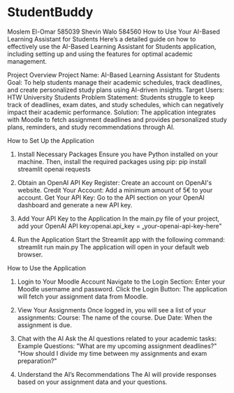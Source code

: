 # StudentBuddy 
Moslem El-Omar 585039
Shevin Walo 584560
How to Use Your AI-Based Learning Assistant for Students
Here’s a detailed guide on how to effectively use the AI-Based Learning Assistant for Students application, including setting up and using the features for optimal academic management.

Project Overview
Project Name: AI-Based Learning Assistant for Students
Goal: To help students manage their academic schedules, track deadlines, and create personalized study plans using AI-driven insights.
Target Users: HTW University Students
Problem Statement: Students struggle to keep track of deadlines, exam dates, and study schedules, which can negatively impact their academic performance.
Solution: The application integrates with Moodle to fetch assignment deadlines and provides personalized study plans, reminders, and study recommendations through AI.

How to Set Up the Application
1. Install Necessary Packages
Ensure you have Python installed on your machine. Then, install the required packages using pip:
pip install streamlit openai requests

2. Obtain an OpenAI API Key
Register: Create an account on OpenAI's website.
Credit Your Account: Add a minimum amount of 5€ to your account.
Get Your API Key: Go to the API section on your OpenAI dashboard and generate a new API key.

3. Add Your API Key to the Application
In the main.py file of your project, add your OpenAI API key:openai.api_key = „your-openai-api-key-here"

4. Run the Application
Start the Streamlit app with the following command: streamlit run main.py
The application will open in your default web browser.

How to Use the Application
1. Login to Your Moodle Account
Navigate to the Login Section: Enter your Moodle username and password.
Click the Login Button: The application will fetch your assignment data from Moodle.

2. View Your Assignments
Once logged in, you will see a list of your assignments:
Course: The name of the course.
Due Date: When the assignment is due.

3. Chat with the AI
Ask the AI questions related to your academic tasks:
Example Questions:
"What are my upcoming assignment deadlines?"
"How should I divide my time between my assignments and exam preparation?"

4. Understand the AI’s Recommendations
The AI will provide responses based on your assignment data and your questions.
